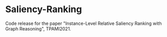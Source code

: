 # Saliency-Ranking

Code release for the paper "Instance-Level Relative Saliency Ranking with Graph Reasoning", TPAMI2021.
